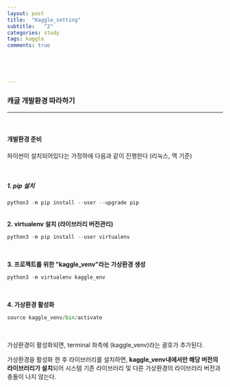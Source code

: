 ```yaml
---
layout: post
title:  "Kaggle_setting"
subtitle:   "2"
categories: study
tags: kaggle
comments: true





---
```




### 캐글 개발환경 따라하기

---

<br/>

#### 개발환경 준비

 파이썬이 설치되어있다는 가정하에 다음과 같이 진행한다 (리눅스, 맥 기준)

<br/>

##### 1. pip 설치

```python
python3 -m pip install --user --upgrade pip 
```

<br/>**2. virtualenv 설치 (라이브러리 버전관리)**

```python
python3 -m pip install --user virtualenv
```

<br/>

**3. 프로젝트를 위한 "kaggle_venv"라는 가상환경 생성**

```python
python3 -m virtualenv kaggle_env
```

<br/>

**4. 가상환경 활성화**

```python
source kaggle_venv/bin/activate
```

<br/>

가상환경이 활성화되면, terminal 좌측에 (kaggle_venv)라는 괄호가 추가된다. 

가상환경을 활성화 한 후 라이브러리를 설치하면, **kaggle_venv내에서만 해당 버전의 라이브러리가 설치**되어 시스템 기존 라이브러리 및 다른 가상환경의 라이브러리 버전과 충돌이 나지 않는다.

